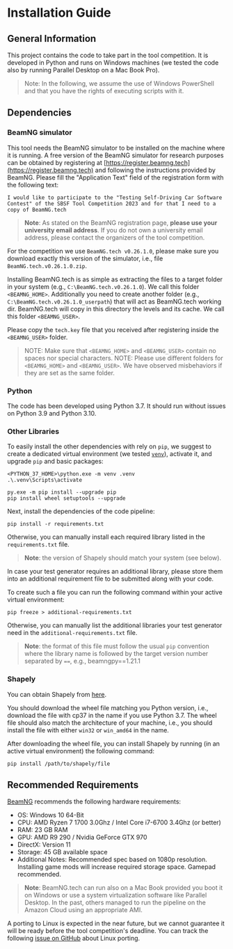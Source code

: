 # Installation Guide #

## General Information ##
This project contains the code to take part in the tool competition.
It is developed in Python and runs on Windows machines (we tested the code also by running Parallel Desktop on a Mac Book Pro).

> Note: In the following, we assume the use of Windows PowerShell and that you have the rights of executing scripts with it.

## Dependencies ##

### BeamNG simulator ###

This tool needs the BeamNG simulator to be installed on the machine where it is running. 
A free version of the BeamNG simulator for research purposes can be obtained by registering
at [https://register.beamng.tech](https://register.beamng.tech) and following the instructions provided by BeamNG. 
Please fill the "Application Text" field of the registration form with the following text:

```
I would like to participate to the "Testing Self-Driving Car Software
Contest" of the SBSF Tool Competition 2023 and for that I need to a
copy of BeamNG.tech
```

> **Note**: As stated on the BeamNG registration page, **please use your university email address**. 
If you do not own a university email address, please contact the organizers of the tool competition. 

For the competition we use `BeamNG.tech v0.26.1.0`, please make sure you download exactly this version of the simulator, i.e., file `BeamNG.tech.v0.26.1.0.zip`.

Installing BeamNG.tech is as simple as extracting the files to a target folder in your system (e.g., `C:\BeamNG.tech.v0.26.1.0`). We call this folder `<BEAMNG_HOME>`. Additionally you need to create another folder (e.g., `C:\BeamNG.tech.v0.26.1.0_userpath`) that will act as BeamNG.tech working dir. BeamNG.tech will copy in this directory the levels and its cache. We call this folder `<BEAMNG_USER>`.

Please copy the `tech.key` file that you received after registering inside the `<BEAMNG_USER>` folder.

> NOTE: Make sure that `<BEAMNG_HOME>` and `<BEAMNG_USER>` contain no spaces nor special characters. 
> NOTE: Please use different folders for `<BEAMNG_HOME>` and `<BEAMNG_USER>`. We have observed misbehaviors if they are set as the same folder. 

### Python ###

The code has been developed using Python 3.7. It should run without issues on Python 3.9 and Python 3.10.

### Other Libraries ###

To easily install the other dependencies with rely on `pip`, we suggest to create a
dedicated virtual environment (we tested [`venv`](https://docs.python.org/3.7/library/venv.html)), activate it, and upgrade `pip` and basic packages: 

```
<PYTHON_37_HOME>\python.exe -m venv .venv
.\.venv\Scripts\activate
```

```
py.exe -m pip install --upgrade pip
pip install wheel setuptools --upgrade
```

Next, install the dependencies of the code pipeline:

```
pip install -r requirements.txt
```

Otherwise, you can manually install each required library listed in the ```requirements.txt``` file.

> **Note**: the version of Shapely should match your system (see below).

In case your test generator requires an additional library, please store them into an additional requirement file to be submitted along with your code.

To create such a file you can run the following command within your active virtual environment:

```
pip freeze > additional-requirements.txt
```

Otherwise, you can manually list the additional libraries your test generator need
in the `additional-requirements.txt` file.

> **Note**: the format of this file must follow the usual `pip` convention where the library name is followed by the target version number separated by `==`, e.g., beamngpy==1.21.1


### Shapely ###

You can obtain Shapely from [here](https://www.lfd.uci.edu/~gohlke/pythonlibs/#shapely). 

You should download the wheel file matching you Python version, i.e., download the file with cp37 in
the name if you use Python 3.7. The wheel file should also match the architecture of your machine,
i.e., you should install the file with either `win32` or `win_amd64` in the name.

After downloading the wheel file, you can install Shapely by running (in an active virtual environment)
the following command:

```
pip install /path/to/shapely/file
```

## Recommended Requirements ##

[BeamNG](https://wiki.beamng.com/Requirements) recommends the following hardware requirements:

* OS: Windows 10 64-Bit
* CPU: AMD Ryzen 7 1700 3.0Ghz / Intel Core i7-6700 3.4Ghz (or better)
* RAM: 23 GB RAM
* GPU: AMD R9 290 / Nvidia GeForce GTX 970
* DirectX: Version 11
* Storage: 45 GB available space
* Additional Notes: Recommended spec based on 1080p resolution. Installing game mods will increase required storage space. Gamepad recommended.

>**Note**: BeamNG.tech can run also on a Mac Book provided you boot it on Windows or use a system virtualization
>software like Parallel Desktop. In the past, others managed to run the pipeline on the Amazon Cloud using an appropriate 
>AMI.
 
A porting to Linux is expected in the near future, but we cannot guarantee it will be ready before
the tool competition's deadline. You can track the following [issue on GitHub](https://github.com/BeamNG/BeamNGpy/issues/79) about Linux porting.
